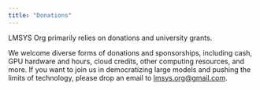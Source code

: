 ```yaml
---
title: "Donations"
---
```

        
LMSYS Org primarily relies on donations and university grants.

We welcome diverse forms of donations and sponsorships, including cash, GPU hardware and hours, cloud credits, other computing resources, and more.
If you want to join us in democratizing large models and pushing the limits of technology, please drop an email to [lmsys.org@gmail.com](mailto:lmsysorg@gmail.com?subject=Donation%20to%20LMSYS%20Org).
